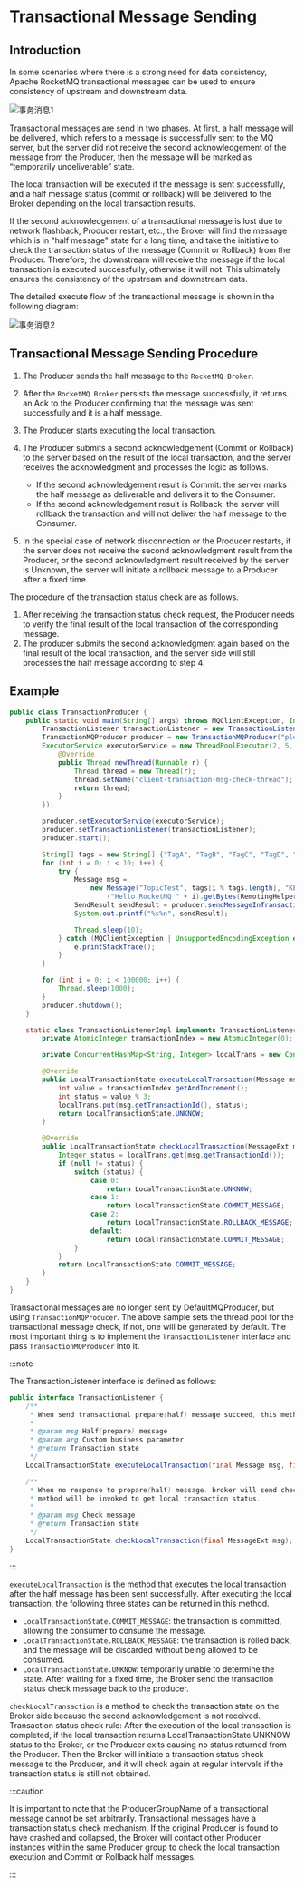 # Transactional Message Sending

## Introduction

In some scenarios where there is a strong need for data consistency, Apache RocketMQ transactional messages can be used to ensure consistency of upstream and downstream data.

![事务消息1](../picture/事务消息1.png)

Transactional messages are send in two phases. At first, a half message will be delivered, which refers to a message is successfully sent to the MQ server, but the server did not receive the second acknowledgement of the message from the Producer, then the message will be marked as “temporarily undeliverable” state.

The local transaction will be executed if the message is sent successfully, and a half message status (commit or rollback) will be delivered to the Broker depending on the local transaction results.

If the second acknowledgement of a transactional message is lost due to network flashback, Producer restart, etc., the Broker will find the message which is in "half message" state for a long time, and take the initiative to check the transaction status of the message (Commit or Rollback) from the Producer. Therefore, the downstream will receive the message if the local transaction is executed successfully, otherwise it will not. This ultimately ensures the consistency of the upstream and downstream data.

The detailed execute flow of the transactional message is shown in the following diagram:

![事务消息2](../picture/事务消息2.png)

## Transactional Message Sending Procedure

1. The Producer sends the half message to the `RocketMQ Broker`.
2. After the `RocketMQ Broker` persists the message successfully, it returns an Ack to the Producer confirming that the message was sent successfully and it is a half message.
3. The Producer starts executing the local transaction.
4. The Producer submits a second acknowledgement (Commit or Rollback) to the server based on the result of the local transaction, and the server receives the acknowledgment and processes the logic as follows.
   - If the second acknowledgement result is Commit: the server marks the half message as deliverable and delivers it to the Consumer.
   - If the second acknowledgement result is Rollback: the server will rollback the transaction and will not deliver the half message to the Consumer.

4. In the special case of network disconnection or the Producer restarts, if the server does not receive the second acknowledgment result from the Producer, or the second acknowledgment result received by the server is Unknown, the server will initiate a rollback message to a Producer after a fixed time.

The procedure of the transaction status check are as follows.
1. After receiving the transaction status check request, the Producer needs to verify the final result of the local transaction of the corresponding message.
2. The producer submits the second acknowledgment again based on the final result of the local transaction, and the server side will still processes the half message according to step 4.

## Example

```java
public class TransactionProducer {
    public static void main(String[] args) throws MQClientException, InterruptedException {
        TransactionListener transactionListener = new TransactionListenerImpl();
        TransactionMQProducer producer = new TransactionMQProducer("please_rename_unique_group_name");
        ExecutorService executorService = new ThreadPoolExecutor(2, 5, 100, TimeUnit.SECONDS, new ArrayBlockingQueue<Runnable>(2000), new ThreadFactory() {
            @Override
            public Thread newThread(Runnable r) {
                Thread thread = new Thread(r);
                thread.setName("client-transaction-msg-check-thread");
                return thread;
            }
        });

        producer.setExecutorService(executorService);
        producer.setTransactionListener(transactionListener);
        producer.start();

        String[] tags = new String[] {"TagA", "TagB", "TagC", "TagD", "TagE"};
        for (int i = 0; i < 10; i++) {
            try {
                Message msg =
                    new Message("TopicTest", tags[i % tags.length], "KEY" + i,
                        ("Hello RocketMQ " + i).getBytes(RemotingHelper.DEFAULT_CHARSET));
                SendResult sendResult = producer.sendMessageInTransaction(msg, null);
                System.out.printf("%s%n", sendResult);

                Thread.sleep(10);
            } catch (MQClientException | UnsupportedEncodingException e) {
                e.printStackTrace();
            }
        }

        for (int i = 0; i < 100000; i++) {
            Thread.sleep(1000);
        }
        producer.shutdown();
    }

    static class TransactionListenerImpl implements TransactionListener {
        private AtomicInteger transactionIndex = new AtomicInteger(0);

        private ConcurrentHashMap<String, Integer> localTrans = new ConcurrentHashMap<>();

        @Override
        public LocalTransactionState executeLocalTransaction(Message msg, Object arg) {
            int value = transactionIndex.getAndIncrement();
            int status = value % 3;
            localTrans.put(msg.getTransactionId(), status);
            return LocalTransactionState.UNKNOW;
        }

        @Override
        public LocalTransactionState checkLocalTransaction(MessageExt msg) {
            Integer status = localTrans.get(msg.getTransactionId());
            if (null != status) {
                switch (status) {
                    case 0:
                        return LocalTransactionState.UNKNOW;
                    case 1:
                        return LocalTransactionState.COMMIT_MESSAGE;
                    case 2:
                        return LocalTransactionState.ROLLBACK_MESSAGE;
                    default:
                        return LocalTransactionState.COMMIT_MESSAGE;
                }
            }
            return LocalTransactionState.COMMIT_MESSAGE;
        }
    }
}
```

Transactional messages are no longer sent by DefaultMQProducer, but using `TransactionMQProducer`. The above sample sets the thread pool for the transactional message check, if not, one will be generated by default. The most important thing is to implement the `TransactionListener` interface and pass `TransactionMQProducer` into it.

:::note

The TransactionListener interface is defined as follows:

````java
public interface TransactionListener {
    /**
     * When send transactional prepare(half) message succeed, this method will be invoked to execute local transaction.
     *
     * @param msg Half(prepare) message
     * @param arg Custom business parameter
     * @return Transaction state
     */
    LocalTransactionState executeLocalTransaction(final Message msg, final Object arg);

    /**
     * When no response to prepare(half) message. broker will send check message to check the transaction status, and this
     * method will be invoked to get local transaction status.
     *
     * @param msg Check message
     * @return Transaction state
     */
    LocalTransactionState checkLocalTransaction(final MessageExt msg);
}
````
:::

`executeLocalTransaction` is the method that executes the local transaction after the half message has been sent successfully. After executing the local transaction, the following three states can be returned in this method.

- `LocalTransactionState.COMMIT_MESSAGE`: the transaction is committed, allowing the consumer to consume the message.
- `LocalTransactionState.ROLLBACK_MESSAGE`: the transaction is rolled back, and the message will be discarded without being allowed to be consumed.
- `LocalTransactionState.UNKNOW`: temporarily unable to determine the state. After waiting for a fixed time, the Broker send the transaction status check message back to the producer.

`checkLocalTransaction` is a method to check the transaction state on the Broker side because the second acknowledgement is not received. Transaction status check rule: After the execution of the local transaction is completed, if the local transaction returns LocalTransactionState.UNKNOW status to the Broker, or the Producer exits causing no status returned from the Producer. Then the Broker will initiate a transaction status check message to the Producer, and it will check again at regular intervals if the transaction status is still not obtained.

:::caution

It is important to note that the ProducerGroupName of a transactional message cannot be set arbitrarily. Transactional messages have a transaction status check mechanism. If the original Producer is found to have crashed and collapsed, the Broker will contact other Producer instances within the same Producer group to check the local transaction execution and Commit or Rollback half messages.

:::
